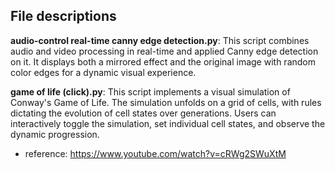 ## File descriptions

**audio-control real-time canny edge detection.py**: This script combines audio and video processing in real-time and applied Canny edge detection on it. It displays both a mirrored effect and the original image with random color edges for a dynamic visual experience.


**game of life (click).py**: This script implements a visual simulation of Conway's Game of Life. The simulation unfolds on a grid of cells, with rules dictating the evolution of cell states over generations. Users can interactively toggle the simulation, set individual cell states, and observe the dynamic progression.
* reference: https://www.youtube.com/watch?v=cRWg2SWuXtM